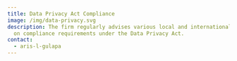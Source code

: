 ```yaml
---
title: Data Privacy Act Compliance
image: /img/data-privacy.svg
description: The firm regularly advises various local and international PIC/PIPs
  on compliance requirements under the Data Privacy Act.
contact:
  - aris-l-gulapa
---
```

